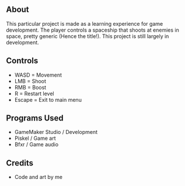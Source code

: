 ## About
This particular project is made as a learning experience for game development. The player controls a spaceship that shoots at enemies in space, pretty generic (Hence the title!). This project is still largely in development.

## Controls
- WASD = Movement
- LMB = Shoot
- RMB = Boost
- R = Restart level
- Escape = Exit to main menu 

## Programs Used
- GameMaker Studio / Development
- Piskel / Game art
- Bfxr / Game audio

## Credits
- Code and art by me
